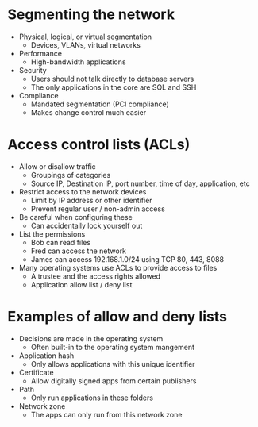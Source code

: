 # Segmenting the network
- Physical, logical, or virtual segmentation
	- Devices, VLANs, virtual networks
- Performance
	- High-bandwidth applications
- Security
	- Users should not talk directly to database servers
	- The only applications in the core are SQL and SSH
- Compliance
	- Mandated segmentation (PCI compliance)
	- Makes change control much easier
# Access control lists (ACLs)
- Allow or disallow traffic
	- Groupings of categories
	- Source IP, Destination IP, port number, time of day, application, etc
- Restrict access to the network devices
	- Limit by IP address or other identifier
	- Prevent regular user / non-admin access
- Be careful when configuring these
	- Can accidentally lock yourself out
- List the permissions
	- Bob can read files
	- Fred can access the network
	- James can access 192.168.1.0/24 using TCP 80, 443, 8088
- Many operating systems use ACLs to provide access to files
	- A trustee and the access rights allowed
	- Application allow list / deny list
# Examples of allow and deny lists
- Decisions are made in the operating system
	- Often built-in to the operating system mangement
- Application hash
	- Only allows applications with this unique identifier
- Certificate
	- Allow digitally signed apps from certain publishers
- Path
	- Only run applications in these folders
- Network zone
	- The apps can only run from this network zone